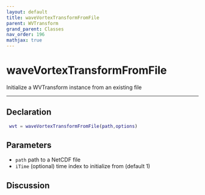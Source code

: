 ```yaml
---
layout: default
title: waveVortexTransformFromFile
parent: WVTransform
grand_parent: Classes
nav_order: 196
mathjax: true
---
```


#  waveVortexTransformFromFile

Initialize a WVTransform instance from an existing file


---

## Declaration
```matlab
 wvt = waveVortexTransformFromFile(path,options)
```
## Parameters
+ `path`  path to a NetCDF file
+ `iTime`  (optional) time index to initialize from (default 1)

## Discussion

        
